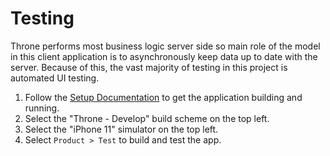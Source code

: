 # Testing

Throne performs most business logic server side so main role of the model in this client application is to asynchronously keep data up to date with the server. Because of this, the vast majority of testing in this project is automated UI testing.

1. Follow the [Setup Documentation](SETUP.md) to get the application building and running.
2. Select the "Throne - Develop" build scheme on the top left.
2. Select the "iPhone 11" simulator on the top left.
8. Select `Product > Test` to build and test the app.
